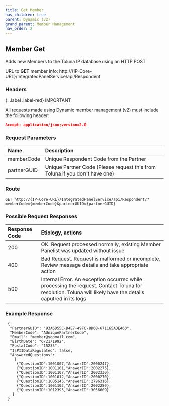```yaml
---
title: Get Member
has_children: true
parent: Dynamic (v2)
grand_parent: Member Management
nav_order: 2
---
```




## Member Get
Adds new Members to the Toluna IP database using an HTTP POST

URL to **GET** member info: http://{IP-Core-URL}/IntegratedPanelService/api/Respondent


### Headers

{: .label .label-red}
IMPORTANT

All requests made using Dynamic member management (v2) must include the following header:
```json
Accept: application/json;version=2.0
```

### Request Parameters

| Name | Description |
| :--- | :--- |
| memberCode | Unique Respondent Code from the Partner |
| partnerGUID | Unique Partner Code (Please request this from Toluna if you don't have one) |




### Route
```plaintext
GET http://{IP-Core-URL}/IntegratedPanelService/api/Respondent/?memberCode={memberCode}&partnerGUID={partnerGUID}
```

### Possible Request Responses

| Response Code | Etiology, actions |
| :--- | :--- |
| 200 | OK. Request processed normally, existing Member Panelist was updated without issue |
| 400 | Bad Request. Request is malformed or incomplete. Review message details and take appropriate action |
| 500 | Internal Error. An exception occurrec while processing the request. Contact Toluna for resolution. Toluna will likely have the details caputred in its logs |

### Example Response
```
 {
  "PartnerGUID": "93A6D55C-D4E7-49FC-8D68-671165ADE463",
  "MemberCode": "AUniquePartnerCode",
  "Email": "member@yopmail.com",
  "BirthDate": "6/21/1992",
  "PostalCode": "15235",
  "IsPIIDataRegulated": false,
  "AnsweredQuestions":
    [
     {"QuestionID":1001007,"AnswerID":2000247},
     {"QuestionID":1001101,"AnswerID":2002275},
     {"QuestionID":1001107,"AnswerID":2002330},
     {"QuestionID":1001012,"AnswerID":2000270},
     {"QuestionID":1005145,"AnswerID":2796316},
     {"QuestionID":1001102,"AnswerID":2002280},
     {"QuestionID":1012395,"AnswerID":3056609}
   ]
 }
```
